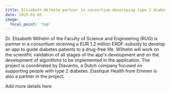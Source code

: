 ```yaml
---
title: Elisabeth Wilhelm partner in consortium developing type 2 diabetes app
date: 2025-03-05
image:
  focal_point: 'top'
---
```


Dr. Elisabeth Wilhelm of the Faculty of Science and Engineering (RUG) is partner in a consortium receiving a EUR 1.2 million ERDF-subsidy to develop an app to guide diabetes patients to a drug-free life. Wilhelm will work on the scientific validation of all stages of the app's development and on the development of algorithms to be implemented in the application. The project is coordinated by Diavantis, a Dutch company focused on supporting people with type 2 diabetes. Elastique Health from Emmen is also a partner in the project.


<!-- ![Event Photo](event_photo.png)
![Event Photo](event_photo.png) -->
<!--more-->

Add more details here
